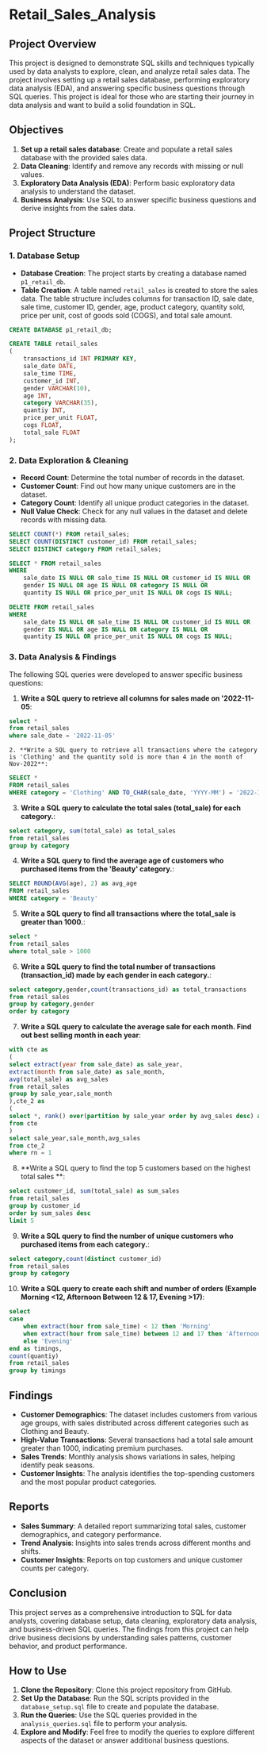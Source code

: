 # Retail_Sales_Analysis

## Project Overview

This project is designed to demonstrate SQL skills and techniques typically used by data analysts to explore, clean, and analyze retail sales data. The project involves setting up a retail sales database, performing exploratory data analysis (EDA), and answering specific business questions through SQL queries. This project is ideal for those who are starting their journey in data analysis and want to build a solid foundation in SQL.

## Objectives

1. **Set up a retail sales database**: Create and populate a retail sales database with the provided sales data.
2. **Data Cleaning**: Identify and remove any records with missing or null values.
3. **Exploratory Data Analysis (EDA)**: Perform basic exploratory data analysis to understand the dataset.
4. **Business Analysis**: Use SQL to answer specific business questions and derive insights from the sales data.

## Project Structure

### 1. Database Setup

- **Database Creation**: The project starts by creating a database named `p1_retail_db`.
- **Table Creation**: A table named `retail_sales` is created to store the sales data. The table structure includes columns for transaction ID, sale date, sale time, customer ID, gender, age, product category, quantity sold, price per unit, cost of goods sold (COGS), and total sale amount.

```sql
CREATE DATABASE p1_retail_db;

CREATE TABLE retail_sales
(
    transactions_id INT PRIMARY KEY,
    sale_date DATE,	
    sale_time TIME,
    customer_id INT,	
    gender VARCHAR(10),
    age INT,
    category VARCHAR(35),
    quantiy INT,
    price_per_unit FLOAT,	
    cogs FLOAT,
    total_sale FLOAT
);
```

### 2. Data Exploration & Cleaning

- **Record Count**: Determine the total number of records in the dataset.
- **Customer Count**: Find out how many unique customers are in the dataset.
- **Category Count**: Identify all unique product categories in the dataset.
- **Null Value Check**: Check for any null values in the dataset and delete records with missing data.

```sql
SELECT COUNT(*) FROM retail_sales;
SELECT COUNT(DISTINCT customer_id) FROM retail_sales;
SELECT DISTINCT category FROM retail_sales;

SELECT * FROM retail_sales
WHERE 
    sale_date IS NULL OR sale_time IS NULL OR customer_id IS NULL OR 
    gender IS NULL OR age IS NULL OR category IS NULL OR 
    quantity IS NULL OR price_per_unit IS NULL OR cogs IS NULL;

DELETE FROM retail_sales
WHERE 
    sale_date IS NULL OR sale_time IS NULL OR customer_id IS NULL OR 
    gender IS NULL OR age IS NULL OR category IS NULL OR 
    quantity IS NULL OR price_per_unit IS NULL OR cogs IS NULL;
```

### 3. Data Analysis & Findings

The following SQL queries were developed to answer specific business questions:

1. **Write a SQL query to retrieve all columns for sales made on '2022-11-05**:
```sql
select *
from retail_sales
where sale_date = '2022-11-05'
```

    2. **Write a SQL query to retrieve all transactions where the category is 'Clothing' and the quantity sold is more than 4 in the month of Nov-2022**:
```sql
SELECT *
FROM retail_sales
WHERE category = 'Clothing' AND TO_CHAR(sale_date, 'YYYY-MM') = '2022-11' AND quantiy >= 4
```

3. **Write a SQL query to calculate the total sales (total_sale) for each category.**:
```sql
select category, sum(total_sale) as total_sales
from retail_sales
group by category
```

4. **Write a SQL query to find the average age of customers who purchased items from the 'Beauty' category.**:
```sql
SELECT ROUND(AVG(age), 2) as avg_age
FROM retail_sales
WHERE category = 'Beauty'
```

5. **Write a SQL query to find all transactions where the total_sale is greater than 1000.**:
```sql
select *
from retail_sales
where total_sale > 1000
```

6. **Write a SQL query to find the total number of transactions (transaction_id) made by each gender in each category.**:
```sql
select category,gender,count(transactions_id) as total_transactions
from retail_sales
group by category,gender
order by category
```

7. **Write a SQL query to calculate the average sale for each month. Find out best selling month in each year**:
```sql
with cte as
(
select extract(year from sale_date) as sale_year,
extract(month from sale_date) as sale_month,
avg(total_sale) as avg_sales
from retail_sales
group by sale_year,sale_month
),cte_2 as
(
select *, rank() over(partition by sale_year order by avg_sales desc) as rn
from cte
)
select sale_year,sale_month,avg_sales
from cte_2
where rn = 1
```

8. **Write a SQL query to find the top 5 customers based on the highest total sales **:
```sql
select customer_id, sum(total_sale) as sum_sales
from retail_sales
group by customer_id
order by sum_sales desc
limit 5
```

9. **Write a SQL query to find the number of unique customers who purchased items from each category.**:
```sql
select category,count(distinct customer_id)
from retail_sales
group by category
```

10. **Write a SQL query to create each shift and number of orders (Example Morning <12, Afternoon Between 12 & 17, Evening >17)**:
```sql
select
case
	when extract(hour from sale_time) < 12 then 'Morning'
	when extract(hour from sale_time) between 12 and 17 then 'Afternoon'
	else 'Evening'
end as timings,
count(quantiy)
from retail_sales
group by timings
```

## Findings

- **Customer Demographics**: The dataset includes customers from various age groups, with sales distributed across different categories such as Clothing and Beauty.
- **High-Value Transactions**: Several transactions had a total sale amount greater than 1000, indicating premium purchases.
- **Sales Trends**: Monthly analysis shows variations in sales, helping identify peak seasons.
- **Customer Insights**: The analysis identifies the top-spending customers and the most popular product categories.

## Reports

- **Sales Summary**: A detailed report summarizing total sales, customer demographics, and category performance.
- **Trend Analysis**: Insights into sales trends across different months and shifts.
- **Customer Insights**: Reports on top customers and unique customer counts per category.

## Conclusion

This project serves as a comprehensive introduction to SQL for data analysts, covering database setup, data cleaning, exploratory data analysis, and business-driven SQL queries. The findings from this project can help drive business decisions by understanding sales patterns, customer behavior, and product performance.

## How to Use

1. **Clone the Repository**: Clone this project repository from GitHub.
2. **Set Up the Database**: Run the SQL scripts provided in the `database_setup.sql` file to create and populate the database.
3. **Run the Queries**: Use the SQL queries provided in the `analysis_queries.sql` file to perform your analysis.
4. **Explore and Modify**: Feel free to modify the queries to explore different aspects of the dataset or answer additional business questions.
